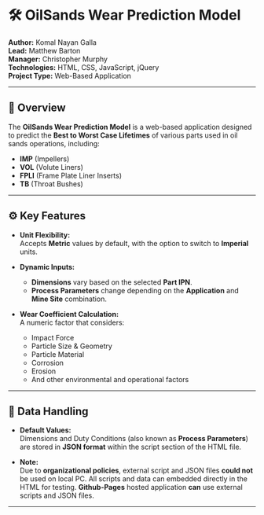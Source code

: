 # 🛠️ OilSands Wear Prediction Model

**Author:** Komal Nayan Galla  
**Lead:** Matthew Barton  
**Manager:** Christopher Murphy  
**Technologies:** HTML, CSS, JavaScript, jQuery  
**Project Type:** Web-Based Application  

---

## 📌 Overview

The **OilSands Wear Prediction Model** is a web-based application designed to predict the **Best to Worst Case Lifetimes** of various parts used in oil sands operations, including:

- **IMP** (Impellers)  
- **VOL** (Volute Liners)  
- **FPLI** (Frame Plate Liner Inserts)  
- **TB** (Throat Bushes)

---

## ⚙️ Key Features

- **Unit Flexibility:**  
  Accepts **Metric** values by default, with the option to switch to **Imperial** units.

- **Dynamic Inputs:**  
  - **Dimensions** vary based on the selected **Part IPN**.  
  - **Process Parameters** change depending on the **Application** and **Mine Site** combination.

- **Wear Coefficient Calculation:**  
  A numeric factor that considers:
  - Impact Force  
  - Particle Size & Geometry  
  - Particle Material  
  - Corrosion  
  - Erosion  
  - And other environmental and operational factors

---

## 🧠 Data Handling

- **Default Values:**  
  Dimensions and Duty Conditions (also known as **Process Parameters**) are stored in **JSON format** within the script section of the HTML file.

- **Note:**  
  Due to **organizational policies**, external script and JSON files **could not** be used on local PC. All scripts and data can embedded directly in the HTML for testing. **Github-Pages** hosted application **can** use external scripts and JSON files.

---


